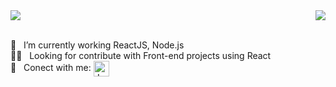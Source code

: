 <a href="https://github.com/anuraghazra/github-readme-stats">
  <img align="center" src="https://github-readme-stats.vercel.app/api?username=joaommmadureira&hide=stars&show_icons=true&theme=vue-dark&show_owner=true" />
</a>
<a href="https://github.com/anuraghazra/convoychat">
  <img align="right" src="https://github-readme-stats.vercel.app/api/top-langs/?username=joaommmadureira&theme=gotham" />
</a>


 <br/>🌱 &nbsp; I’m currently working ReactJS, Node.js
 <br/> 🙌🏼 &nbsp; Looking for contribute with Front-end projects using React
 <br/> 🔗 &nbsp; Conect with me: <a href="https://www.linkedin.com/in/joaommmadureira/" target="_blank">
  <img align="center" alt="João LinkedIn" height="25px" src="https://i.imgur.com/SiLaOQb.png" />
</a>
<!--
**joaommmadureira/joaommmadureira** is a ✨ _special_ ✨ repository because its `README.md` (this file) appears on your GitHub profile.

Here are some ideas to get you started:

- 🔭 I’m currently working on ...
- 🌱 I’m currently learning ...
- 👯 I’m looking to collaborate on ...
- 🤔 I’m looking for help with ...
- 💬 Ask me about ...
- 📫 How to reach me: ...
- 😄 Pronouns: ...
- ⚡ Fun fact: ...
-->
